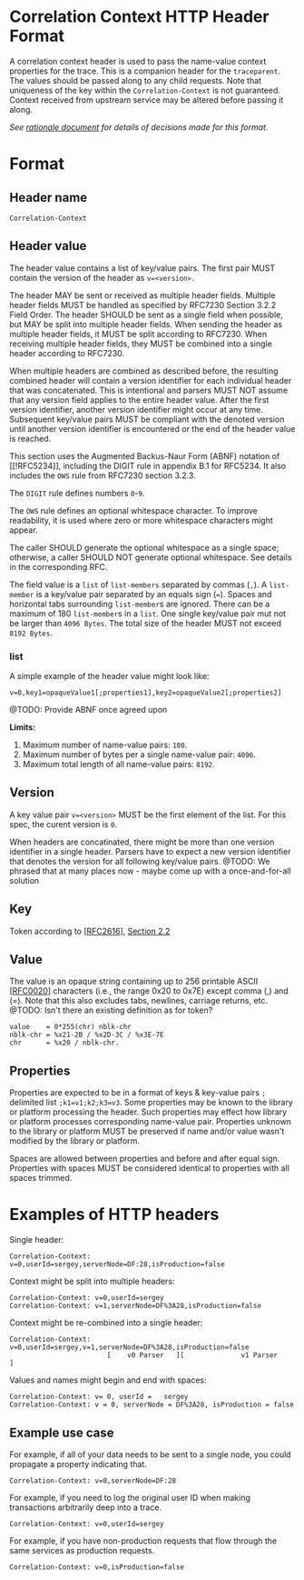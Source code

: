 # Correlation Context HTTP Header Format

A correlation context header is used to pass the name-value context properties for the trace. This is a companion header for the `traceparent`. The values should be passed along to any child requests. Note that uniqueness of the key within the `Correlation-Context` is not guaranteed. Context received from upstream service may be altered before passing it along.

*See [rationale document](HTTP_HEADER_FORMAT_RATIONALE.md) for details of decisions made for this format.*

# Format

## Header name

`Correlation-Context`

## Header value

The header value contains a list of key/value pairs. The first pair MUST contain the version of the header
as `v=<version>`.

The header MAY be sent or received as multiple header fields. Multiple header fields MUST be handled as specified by <a data-cite='!RFC7230#field.order'>RFC7230 Section 3.2.2 Field Order</a>. The header SHOULD be sent as a single field when possible, but MAY be split into multiple header fields. When sending the header as multiple header fields, it MUST be split according to <a data-cite='!RFC7230#field.order'>RFC7230</a>. When receiving multiple header fields, they MUST be combined into a single header according to <a data-cite='!RFC7230#field.order'>RFC7230</a>.

When multiple headers are combined as described before, the resulting combined header will contain
a version identifier for each individual header that was concatenated. This is intentional and parsers MUST NOT assume that any version field applies to the entire header value. After the first version identifier, another version identifier might occur at any time. Subsequent key/value pairs MUST be compliant with the denoted version until another version identifier is encountered or the end of the header value is reached.


This section uses the Augmented Backus-Naur Form (ABNF) notation of [[!RFC5234]], including the DIGIT rule in <a data-cite='!RFC5234#appendix-B.1'>appendix B.1 for RFC5234</a>. It also includes the `OWS` rule from <a data-cite='!RFC7230#whitespace'>RFC7230 section 3.2.3</a>.

The `DIGIT` rule defines numbers `0`-`9`.

The `OWS` rule defines an optional whitespace character. To improve readability, it is used where zero or more whitespace characters might appear.

The caller SHOULD generate the optional whitespace as a single space; otherwise, a caller SHOULD NOT generate optional whitespace. See details in the <a data-cite='!RFC7230#whitespace'>corresponding RFC</a>.

The field value is a `list` of `list-members` separated by commas (`,`). A `list-member` is a key/value pair separated by an equals sign (`=`). Spaces and horizontal tabs surrounding `list-member`s are ignored. There can be a maximum of 180 `list-member`s in a `list`.
One single key/value pair mut not be larger than `4096 Bytes`.
The total size of the header MUST not exceed `8192 Bytes`.

### list

A simple example of the header value might look like:

`v=0,key1=opaqueValue1[;properties1],key2=opaqueValue2[;properties2]`

@TODO: Provide ABNF once agreed upon

**Limits:**
1. Maximum number of name-value pairs: `180`.
2. Maximum number of bytes per a single name-value pair: `4096`.
3. Maximum total length of all name-value pairs: `8192`.

## Version
A key value pair `v=<version>` MUST be the first element of the list.
For this spec, the curent version is `0`.

When headers are concatinated, there might be more than one version identifier in a single header.
Parsers have to expect a new version identifier that denotes the version for all following key/value pairs.
@TODO: We phrased that at many places now - maybe come up with a once-and-for-all solution

## Key
Token according to [[RFC2616](https://tools.ietf.org/html/rfc2616)], [Section 2.2](https://tools.ietf.org/html/rfc2616#section-2.2)


## Value
The value is an opaque string containing up to 256 printable ASCII [[RFC0020](https://tools.ietf.org/html/rfc20)] characters (i.e., the range 0x20 to 0x7E) except comma (,) and (=). Note that this also excludes tabs, newlines, carriage returns, etc.
@TODO: Isn't there an existing definition as for token?

```
value    = 0*255(chr) nblk-chr
nblk-chr = %x21-2B / %x2D-3C / %x3E-7E
chr      = %x20 / nblk-chr.
```


## Properties

Properties are expected to be in a format of keys & key-value pairs `;` delimited list `;k1=v1;k2;k3=v3`. Some properties may be known to the library or platform processing the header. Such properties may effect how library or platform processes corresponding name-value pair. Properties unknown to the library or platform MUST be preserved if name and/or value wasn't modified by the library or platform.

Spaces are allowed between properties and before and after equal sign. Properties with spaces MUST be considered identical to properties with all spaces trimmed.

# Examples of HTTP headers

Single header:

```
Correlation-Context: v=0,userId=sergey,serverNode=DF:28,isProduction=false
```

Context might be split into multiple headers:

```
Correlation-Context: v=0,userId=sergey
Correlation-Context: v=1,serverNode=DF%3A28,isProduction=false
```

Context might be re-combined into a single header:

```
Correlation-Context: v=0,userId=sergey,v=1,serverNode=DF%3A28,isProduction=false
                        [    v0 Parser   ][              v1 Parser              ]
```

Values and names might begin and end with spaces:

```
Correlation-Context: v= 0, userId =   sergey
Correlation-Context: v = 0, serverNode = DF%3A28, isProduction = false
```

## Example use case

For example, if all of your data needs to be sent to a single node, you could propagate a property indicating that.
```
Correlation-Context: v=0,serverNode=DF:28
```

For example, if you need to log the original user ID when making transactions arbitrarily deep into a trace.
```
Correlation-Context: v=0,userId=sergey
```

For example, if you have non-production requests that flow through the same services as production requests.

```
Correlation-Context: v=0,isProduction=false
```
